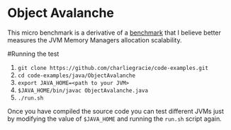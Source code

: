 # Object Avalanche
This micro benchmark is a derivative of a [benchmark](https://github.com/excelsior-oss/excelsior-jet-samples/blob/master/objects-avalanche/Main.java) that I believe better measures the JVM Memory Managers allocation scalability.

#Running the test
1. `git clone https://github.com/charliegracie/code-examples.git`
2. `cd code-examples/java/ObjectAvalanche`
3. `export JAVA_HOME=<path to your JVM>`
3. `$JAVA_HOME/bin/javac ObjectAvalanche.java`
4. `./run.sh`

Once you have compiled the source code you can test different JVMs just by modifying the value of `$JAVA_HOME` and running the `run.sh` script again.

